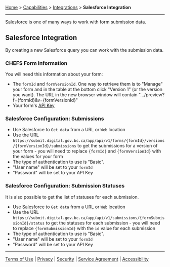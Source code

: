 [Home](index) > [Capabilities](Capabilities) > [Integrations](Integrations) > **Salesforce Integration** 
***

Salesforce is one of many ways to work with form submission data.  

## Salesforce Integration

By creating a new Salesforce query you can work with the submission data.

### CHEFS Form Information

You will need this information about your form:
- The `formId` and `formVersionId`. One way to retrieve them is to "Manage" your form and in the table at the bottom click "Version 1" (or the version you want). The URL in the new browser window will contain ".../preview?f={formId}&v={formVersionId}"
- Your form's [API Key](../Data-Management/Generating-API-keys)

### Salesforce Configuration: Submissions

- Use Salesforce to `Get data` from a URL or `Web` location
- Use the URL `https://submit.digital.gov.bc.ca/app/api/v1/forms/{formId}/versions/{formVersionId}/submissions` to get the submissions for a version of your form - you will need to replace `{formId}` and `{formVersionId}` with the values for your form
- The type of authentication to use is "Basic".
- "User name" will be set to your `formId`
- "Password" will be set to your API Key

### Salesforce Configuration: Submission Statuses

It is also possible to get the list of statuses for each submission.

- Use Salesforce to `Get data` from a URL or `Web` location
- Use the URL `https://submit.digital.gov.bc.ca/app/api/v1/submissions/{formSubmissionId}/status` to get the statuses for each submission - you will need to replace `{formSubmissionId}` with the `id` value for each submission 
- The type of authentication to use is "Basic".
- "User name" will be set to your `formId`
- "Password" will be set to your API Key

***
[Terms of Use](Terms-of-Use) | [Privacy](Privacy) | [Security](Security) | [Service Agreement](Service-Agreement) | [Accessibility](Accessibility)
